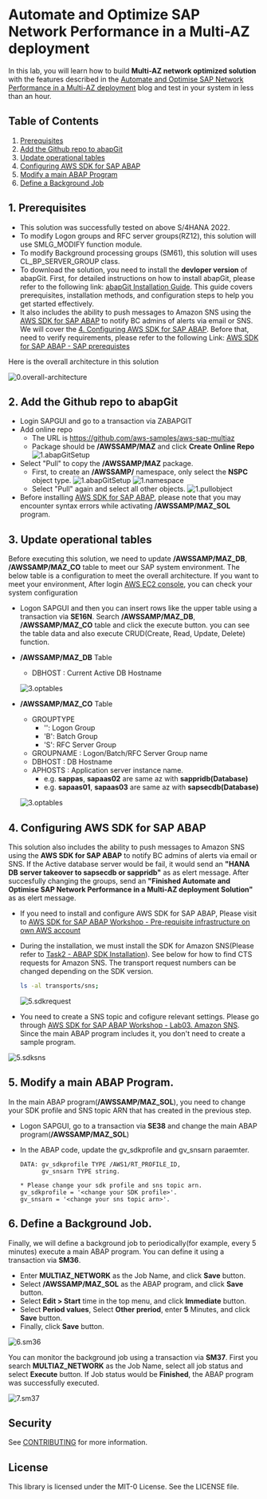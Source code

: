# Automate and Optimize SAP Network Performance in a Multi-AZ deployment

In this lab, you will learn how to build **Multi-AZ network optimized solution** with the features described in the [Automate and Optimise SAP Network Performance in a Multi-AZ deployment](https://quip-amazon.com/cWW0A5ofzPsn/) blog and test in your system in less than an hour. 

## Table of Contents

1. [Prerequisites](#1-prerequisites)
2. [Add the Github repo to abapGit](#2-add-the-github-repo-to-abapgit)
3. [Update operational tables](#3-update-operational-tables)
4. [Configuring AWS SDK for SAP ABAP](#4-configuring-aws-sdk-for-sap-abap)
5. [Modify a main ABAP Program](#5-modify-a-main-abap-program)
6. [Define a Background Job](#6-define-a-background-job)


## 1. Prerequisites

* This solution was successfully tested on above S/4HANA 2022.
* To modify Logon groups and RFC server groups(RZ12), this solution will use SMLG_MODIFY function module.
* To modify Background processing groups (SM61), this solution will uses CL_BP_SERVER_GROUP class.
* To download the solution, you need to install the **devloper version** of abapGit. First, for detailed instructions on how to install abapGit, please refer to the following link: [abapGit Installation Guide](https://docs.abapgit.org/user-guide/getting-started/install.html). This guide covers prerequisites, installation methods, and configuration steps to help you get started effectively.
* It also includes the ability to push messages to Amazon SNS using the [AWS SDK for SAP ABAP](https://aws.amazon.com/blogs/awsforsap/getting-started-with-aws-sdk-for-sap-abap/) to notify BC admins of alerts via email or SNS. We will cover the [4. Configuring AWS SDK for SAP ABAP](#4-configuring-aws-sdk-for-sap-abap). Before that, need to verify requirements, please refer to the following Link: [AWS SDK for SAP ABAP - SAP prerequistes](https://docs.aws.amazon.com/sdk-for-sapabap/latest/developer-guide/prerequisites.html) 

Here is the overall architecture in this solution

![0.overall-architecture](./readmeImage/0.overall-architecture.png)


## 2. Add the Github repo to abapGit

* Login SAPGUI and go to a transaction via ZABAPGIT
* Add online repo 
    * The URL is https://github.com/aws-samples/aws-sap-multiaz
    * Package should be **/AWSSAMP/MAZ** and click **Create Online Repo**
    ![1.abapGitSetup](./readmeImage/1.abapGitSetup.png)
* Select "Pull" to copy the **/AWSSAMP/MAZ** package.
    * First, to create an **/AWSSAMP/** namespace, only select the **NSPC** object type.
      ![1.abapGitSetup](./readmeImage/1.hitthepull.png)
      ![1.namespace](./readmeImage/1.namespace.png)
    * Select "Pull" again and select all other objects.
      ![1.pullobject](./readmeImage/1.pullobject.png)  
 * Before installing [AWS SDK for SAP ABAP](#4-configuring-aws-sdk-for-sap-abap), please note that you may encounter syntax errors while activating **/AWSSAMP/MAZ_SOL** program.  

## 3. Update operational tables

Before executing this solution, we need to update **/AWSSAMP/MAZ_DB**, **/AWSSAMP/MAZ_CO** table to meet our SAP system environment. The below table is a configuration to meet the overall architecture. If you want to meet your environment, After login [AWS EC2 console](https://us-east-1.console.aws.amazon.com/ec2/home?region=us-east-1#Instances:), you can check your system configuration 

* Logon SAPGUI and then you can insert rows like the upper table using a transaction via **SE16N**. Search **/AWSSAMP/MAZ_DB**, **/AWSSAMP/MAZ_CO** table and click the execute button. you can see the table data and also execute CRUD(Create, Read, Update, Delete) function.

* **/AWSSAMP/MAZ_DB** Table
    * DBHOST : Current Active DB Hostname

    ![3.optables](./readmeImage/3.AWSSAMP-MAZ-DB.png)

* **/AWSSAMP/MAZ_CO** Table
    * GROUPTYPE
        * '': Logon Group
        * 'B': Batch Group
        * 'S': RFC Server Group
    * GROUPNAME : Logon/Batch/RFC Server Group name
    * DBHOST : DB Hostname
    * APHOSTS : Application server instance name.
        * e.g. **sappas**, **sapaas02** are same az with **sappridb(Database)**
        * e.g. **sapaas01**, **sapaas03** are same az with **sapsecdb(Database)**
    
    ![3.optables](./readmeImage/3.optables.png)


## 4. Configuring AWS SDK for SAP ABAP

This solution also includes the ability to push messages to Amazon SNS using the **AWS SDK for SAP ABAP** to notify BC admins of alerts via email or SNS. If the Active database server would be fail, it would send an **"HANA DB server takeover to sapsecdb or sappridb"** as as elert message. After succesfully changing the groups, send an **"Finished Automate and Optimise SAP Network Performance in a Multi-AZ deployment Solution"** as as elert message.

* If you need to install and configure AWS SDK for SAP ABAP, Please visit to [AWS SDK for SAP ABAP Workshop - Pre-requisite infrastructure on own AWS account](https://catalog.workshops.aws/abapsdk/en-US/lab99)
* During the installation, we must install the SDK for Amazon SNS(Please refer to [Task2 - ABAP SDK Installation](https://catalog.workshops.aws/abapsdk/en-US/lab99/lab99-02)). See below for how to find CTS requests for Amazon SNS. The transport request numbers can be changed depending on the SDK version.

    ```Bash
    ls -al transports/sns;
    ```
    ![5.sdkrequest](./readmeImage/5.sdksnsrequest.png)

* You need to create a SNS topic and cofigure relevant settings. Please go through [AWS SDK for SAP ABAP Workshop - Lab03. Amazon SNS](https://catalog.workshops.aws/abapsdk/en-US/lab03). Since the main ABAP program includes it, you don't need to create a sample program.
    
![5.sdksns](./readmeImage/5.sdksns.png)

## 5. Modify a main ABAP Program.

In the main ABAP program(**/AWSSAMP/MAZ_SOL**), you need to change your SDK profile and SNS topic ARN that has created in the previous step.

* Logon SAPGUI, go to a transaction via **SE38** and change the main ABAP program(**/AWSSAMP/MAZ_SOL**)
* In the ABAP code, update the gv_sdkprofile and gv_snsarn paraemter.


    ```ABAP
    DATA: gv_sdkprofile TYPE /AWS1/RT_PROFILE_ID,
          gv_snsarn TYPE string.

    * Please change your sdk profile and sns topic arn.
    gv_sdkprofile = '<change your SDK profile>'.
    gv_snsarn = '<change your sns topic arn>'.
    ```

## 6. Define a Background Job.

Finally, we will define a background job to periodically(for example, every 5 minutes) execute a main ABAP program. You can define it using a transaction via **SM36**.

* Enter **MULTIAZ_NETWORK** as the Job Name, and click **Save** button.
* Select **/AWSSAMP/MAZ_SOL** as the ABAP program, and click **Save** button.
* Select **Edit > Start** time in the top menu, and click **Immediate** button.
* Select **Period values**, Select **Other preriod**, enter **5** Minutes, and click **Save** button.
* Finally, click **Save** button.

![6.sm36](./readmeImage/6.sm36.png)

You can monitor the background job using a transaction via **SM37**. First you search **MULTIAZ_NETWORK** as the Job Name, select all job status and select **Execute** button.
If Job status would be **Finished**, the ABAP program was successfully executed. 

![7.sm37](./readmeImage/7.sm37.png)



## Security

See [CONTRIBUTING](CONTRIBUTING.md#security-issue-notifications) for more information.

## License

This library is licensed under the MIT-0 License. See the LICENSE file.

